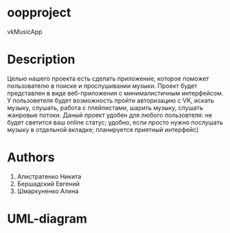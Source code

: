 # oopproject
vkMusicApp
# Description
Целью нашего проекта есть сделать приложение, которое поможет пользователю в поиске и прослушивании музыки. Проект будет представлен в виде веб-приложения с минималистичным интерфейсом. У пользоветеля будет возможность пройти авторизацию с VK, искать музыку, слушать, работа с плейлистами, шарить музыку, слушать жанровые потоки. Даный проект удобен для любого пользовтеля: не будет светится ваш online статус; удобно, если просто нужно послушать музыку в отдельной вкладке; планируется приятный интерфейс)

# Authors
1. Алистратенко Никита
2. Бершадский Евгений
3. Шмаркуненко Алина

# UML-diagram
